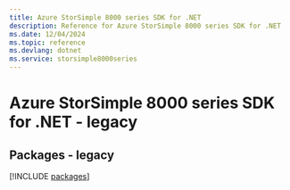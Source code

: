 ```yaml
---
title: Azure StorSimple 8000 series SDK for .NET
description: Reference for Azure StorSimple 8000 series SDK for .NET
ms.date: 12/04/2024
ms.topic: reference
ms.devlang: dotnet
ms.service: storsimple8000series
---
```

# Azure StorSimple 8000 series SDK for .NET - legacy
## Packages - legacy
[!INCLUDE [packages](storsimple-8000-series-index.md)]